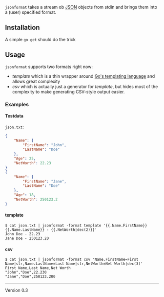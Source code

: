 `jsonformat` takes a stream ob [JSON](http://www.json.org) objects from stdin and
brings them into a (user) specified format.

## Installation
A simple `go get` should do the trick

## Usage
`jsonformat` supports two formats right now:

* *template* which is a thin wrapper around [Go's templating language](http://golang.org/pkg/text/template/) and allows great complexity
* *csv* which is actually just a generator for *template*, but hides most of the complexity to make generating CSV-style output easier.

### Examples
#### Testdata
`json.txt`:

```json
{
	"Name": {
		"FirstName": "John",
		"LastName": "Doe"
	},
	"Age": 25,
	"NetWorth": 22.23
}
{
	"Name": {
		"FirstName": "Jane",
		"LastName": "Doe"
	},
	"Age": 18,
	"NetWorth": 250123.2
}
```

#### template

    $ cat json.txt | jsonformat -format template '{{.Name.FirstName}} {{.Name.LastName}} - {{.NetWorth|dec(2)}}'
    John Doe - 22.23
    Jane Doe - 250123.20

#### csv

    $ cat json.txt | jsonformat -format csv 'Name.FirstName=First Name|str,Name.LastName=Last Name|str,NetWorth=Net Worth|dec(3)'
    First Name,Last Name,Net Worth
    "John","Doe",22.230
    "Jane","Doe",250123.200

---
Version 0.3
